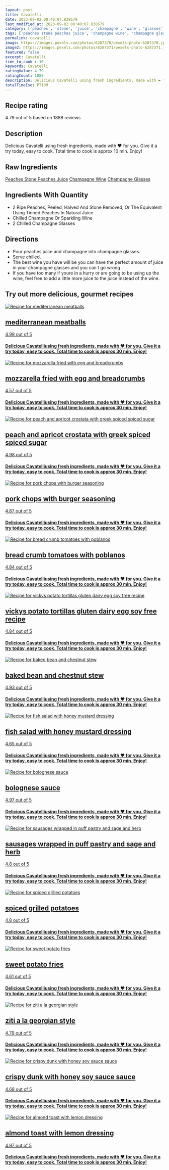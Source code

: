 ```yaml
---
layout: post
title: Cavatelli
date: 2023-09-02 08:40:07.838679
last_modified_at: 2023-09-02 08:40:07.838679
category: ['peaches', 'stone', 'juice', 'champagne', 'wine', 'glasses']
tags: ['peaches stone peaches juice', 'champagne wine', 'champagne glasses']
permalink: cavatelli
image: https://images.pexels.com/photos/6287370/pexels-photo-6287370.jpeg?auto=compress&cs=tinysrgb&h=650&w=940
image2: https://images.pexels.com/photos/6287371/pexels-photo-6287371.jpeg?auto=compress&cs=tinysrgb&h=650&w=940
featured: false
excerpt: Cavatelli
time_to_cook : 10
keywords: Cavatelli
ratingValue: 4.79
ratingCount: 1888
description: Delicious Cavatelli using fresh ingredients, made with ❤️ for you. Give it a try today, easy to cook. Total time to cook is approx 10 min. Enjoy!
totalTimeIso: PT10M
---
```

<h2>Recipe rating</h2>
<span class="fa fa-star checked"></span>
<span class="fa fa-star checked"></span>
<span class="fa fa-star checked"></span>
<span class="fa fa-star checked"></span>
<span class="fa fa-star checked"></span> <span>4.79 out of 5 based on 1888 reviews</span>

<h2>Description</h2>
<div>Delicious Cavatelli using fresh ingredients, made with ❤️ for you. Give it a try today, easy to cook. Total time to cook is approx 10 min. Enjoy!</div>

<h2>Raw Ingredients</h2>
<a href="/tags#peaches stone peaches juice" class="badge badge-info p-2" target="_blank">Peaches Stone Peaches Juice</a> <a href="/tags#champagne wine" class="badge badge-info p-2" target="_blank">Champagne Wine</a> <a href="/tags#champagne glasses" class="badge badge-info p-2" target="_blank">Champagne Glasses</a> 

<h2>Ingredients With Quantity </h2>
<ul><li>2 Ripe Peaches, Peeled, Halved And Stone Removed, Or The Equivalent Using Tinned Peaches In Natural Juice</li><li>Chilled Champagne Or Sparkling Wine</li><li>2 Chilled Champagne Glasses</li></ul>

<h2>Directions</h2>
<ul><li>Pour peaches juice and champagne into champagne glasses. </li><li>Serve chilled. </li><li>The best wine you have will be you can have the perfect amount of juice in your champagne glasses and you can t go wrong</li><li>If you have too many if youre in a hurry or are going to be using up the wine, feel free to add a little more juice to the juice instead of the wine. </li></ul>

<h2>Try out more delicious, gourmet recipes</h2>
<div class="row listrecent"><div class="col-lg-4 col-md-6 mb-30px card-group">
        <div class="card h-100">
        <div class="maxthumb">
          <a href="mediterranean-meatballs" target="_blank">
            <img
            canonical_url="mediterranean-meatballs"
            alt="Recipe for  mediterranean meatballs"
            class="img-fluid lazyimg"
            src="https://images.pexels.com/photos/6287286/pexels-photo-6287286.jpeg?auto=compress&cs=tinysrgb&h=650&w=940">
          </a>
        </div>
        <a class="text-dark" href="mediterranean-meatballs" target="_blank">
        <div class="card-body">
          <h2 class="card-title">
             mediterranean meatballs
          </h2>
          <span class="fa fa-star checked"></span>
        <span class="fa fa-star checked"></span>
        <span class="fa fa-star checked"></span>
        <span class="fa fa-star checked"></span>
        <span class="fa fa-star checked"></span> <span>4.98 out of 5</span>
          <h4 class="card-text">
            <div>Delicious Cavatelliusing fresh ingredients, made with ❤️ for you. Give it a try today, easy to cook. Total time to cook is approx 30 min. Enjoy!</div>
          </h4>
        </div>
        </a>
      </div>
      </div><div class="col-lg-4 col-md-6 mb-30px card-group">
        <div class="card h-100">
        <div class="maxthumb">
          <a href="mozzarella-fried-with-egg-and-breadcrumbs" target="_blank">
            <img
            canonical_url="mozzarella-fried-with-egg-and-breadcrumbs"
            alt="Recipe for  mozzarella fried with egg and breadcrumbs"
            class="img-fluid lazyimg"
            src="https://images.pexels.com/photos/7144974/pexels-photo-7144974.jpeg?auto=compress&cs=tinysrgb&h=650&w=940">
          </a>
        </div>
        <a class="text-dark" href="mozzarella-fried-with-egg-and-breadcrumbs" target="_blank">
        <div class="card-body">
          <h2 class="card-title">
             mozzarella fried with egg and breadcrumbs
          </h2>
          <span class="fa fa-star checked"></span>
        <span class="fa fa-star checked"></span>
        <span class="fa fa-star checked"></span>
        <span class="fa fa-star checked"></span>
        <span class="fa fa-star checked"></span> <span>4.57 out of 5</span>
          <h4 class="card-text">
            <div>Delicious Cavatelliusing fresh ingredients, made with ❤️ for you. Give it a try today, easy to cook. Total time to cook is approx 30 min. Enjoy!</div>
          </h4>
        </div>
        </a>
      </div>
      </div><div class="col-lg-4 col-md-6 mb-30px card-group">
        <div class="card h-100">
        <div class="maxthumb">
          <a href="peach-and-apricot-crostata-with-greek-spiced-spiced-sugar" target="_blank">
            <img
            canonical_url="peach-and-apricot-crostata-with-greek-spiced-spiced-sugar"
            alt="Recipe for  peach and apricot crostata with greek spiced spiced sugar"
            class="img-fluid lazyimg"
            src="https://images.pexels.com/photos/18026518/pexels-photo-18026518.jpeg?auto=compress&cs=tinysrgb&h=650&w=940">
          </a>
        </div>
        <a class="text-dark" href="peach-and-apricot-crostata-with-greek-spiced-spiced-sugar" target="_blank">
        <div class="card-body">
          <h2 class="card-title">
             peach and apricot crostata with greek spiced spiced sugar
          </h2>
          <span class="fa fa-star checked"></span>
        <span class="fa fa-star checked"></span>
        <span class="fa fa-star checked"></span>
        <span class="fa fa-star checked"></span>
        <span class="fa fa-star checked"></span> <span>4.98 out of 5</span>
          <h4 class="card-text">
            <div>Delicious Cavatelliusing fresh ingredients, made with ❤️ for you. Give it a try today, easy to cook. Total time to cook is approx 30 min. Enjoy!</div>
          </h4>
        </div>
        </a>
      </div>
      </div><div class="col-lg-4 col-md-6 mb-30px card-group">
        <div class="card h-100">
        <div class="maxthumb">
          <a href="pork-chops-with-burger-seasoning" target="_blank">
            <img
            canonical_url="pork-chops-with-burger-seasoning"
            alt="Recipe for  pork chops with burger seasoning"
            class="img-fluid lazyimg"
            src="https://images.pexels.com/photos/9800691/pexels-photo-9800691.png?auto=compress&cs=tinysrgb&h=650&w=940">
          </a>
        </div>
        <a class="text-dark" href="pork-chops-with-burger-seasoning" target="_blank">
        <div class="card-body">
          <h2 class="card-title">
             pork chops with burger seasoning
          </h2>
          <span class="fa fa-star checked"></span>
        <span class="fa fa-star checked"></span>
        <span class="fa fa-star checked"></span>
        <span class="fa fa-star checked"></span>
        <span class="fa fa-star checked"></span> <span>4.87 out of 5</span>
          <h4 class="card-text">
            <div>Delicious Cavatelliusing fresh ingredients, made with ❤️ for you. Give it a try today, easy to cook. Total time to cook is approx 30 min. Enjoy!</div>
          </h4>
        </div>
        </a>
      </div>
      </div><div class="col-lg-4 col-md-6 mb-30px card-group">
        <div class="card h-100">
        <div class="maxthumb">
          <a href="bread-crumb-tomatoes-with-poblanos" target="_blank">
            <img
            canonical_url="bread-crumb-tomatoes-with-poblanos"
            alt="Recipe for  bread crumb tomatoes with poblanos"
            class="img-fluid lazyimg"
            src="https://images.pexels.com/photos/17993434/pexels-photo-17993434.jpeg?auto=compress&cs=tinysrgb&h=650&w=940">
          </a>
        </div>
        <a class="text-dark" href="bread-crumb-tomatoes-with-poblanos" target="_blank">
        <div class="card-body">
          <h2 class="card-title">
             bread crumb tomatoes with poblanos
          </h2>
          <span class="fa fa-star checked"></span>
        <span class="fa fa-star checked"></span>
        <span class="fa fa-star checked"></span>
        <span class="fa fa-star checked"></span>
        <span class="fa fa-star checked"></span> <span>4.84 out of 5</span>
          <h4 class="card-text">
            <div>Delicious Cavatelliusing fresh ingredients, made with ❤️ for you. Give it a try today, easy to cook. Total time to cook is approx 30 min. Enjoy!</div>
          </h4>
        </div>
        </a>
      </div>
      </div><div class="col-lg-4 col-md-6 mb-30px card-group">
        <div class="card h-100">
        <div class="maxthumb">
          <a href="vickys-potato-tortillas-gluten-dairy-egg-soy-free-recipe" target="_blank">
            <img
            canonical_url="vickys-potato-tortillas-gluten-dairy-egg-soy-free-recipe"
            alt="Recipe for  vickys potato tortillas gluten dairy egg soy free recipe"
            class="img-fluid lazyimg"
            src="https://images.pexels.com/photos/3008771/pexels-photo-3008771.jpeg?auto=compress&cs=tinysrgb&h=650&w=940">
          </a>
        </div>
        <a class="text-dark" href="vickys-potato-tortillas-gluten-dairy-egg-soy-free-recipe" target="_blank">
        <div class="card-body">
          <h2 class="card-title">
             vickys potato tortillas gluten dairy egg soy free recipe
          </h2>
          <span class="fa fa-star checked"></span>
        <span class="fa fa-star checked"></span>
        <span class="fa fa-star checked"></span>
        <span class="fa fa-star checked"></span>
        <span class="fa fa-star checked"></span> <span>4.84 out of 5</span>
          <h4 class="card-text">
            <div>Delicious Cavatelliusing fresh ingredients, made with ❤️ for you. Give it a try today, easy to cook. Total time to cook is approx 30 min. Enjoy!</div>
          </h4>
        </div>
        </a>
      </div>
      </div><div class="col-lg-4 col-md-6 mb-30px card-group">
        <div class="card h-100">
        <div class="maxthumb">
          <a href="baked-bean-and-chestnut-stew" target="_blank">
            <img
            canonical_url="baked-bean-and-chestnut-stew"
            alt="Recipe for  baked bean and chestnut stew"
            class="img-fluid lazyimg"
            src="https://images.pexels.com/photos/4792402/pexels-photo-4792402.jpeg?auto=compress&cs=tinysrgb&h=650&w=940">
          </a>
        </div>
        <a class="text-dark" href="baked-bean-and-chestnut-stew" target="_blank">
        <div class="card-body">
          <h2 class="card-title">
             baked bean and chestnut stew
          </h2>
          <span class="fa fa-star checked"></span>
        <span class="fa fa-star checked"></span>
        <span class="fa fa-star checked"></span>
        <span class="fa fa-star checked"></span>
        <span class="fa fa-star checked"></span> <span>4.93 out of 5</span>
          <h4 class="card-text">
            <div>Delicious Cavatelliusing fresh ingredients, made with ❤️ for you. Give it a try today, easy to cook. Total time to cook is approx 30 min. Enjoy!</div>
          </h4>
        </div>
        </a>
      </div>
      </div><div class="col-lg-4 col-md-6 mb-30px card-group">
        <div class="card h-100">
        <div class="maxthumb">
          <a href="fish-salad-with-honey-mustard-dressing" target="_blank">
            <img
            canonical_url="fish-salad-with-honey-mustard-dressing"
            alt="Recipe for  fish salad with honey mustard dressing"
            class="img-fluid lazyimg"
            src="https://images.pexels.com/photos/7627414/pexels-photo-7627414.jpeg?auto=compress&cs=tinysrgb&h=650&w=940">
          </a>
        </div>
        <a class="text-dark" href="fish-salad-with-honey-mustard-dressing" target="_blank">
        <div class="card-body">
          <h2 class="card-title">
             fish salad with honey mustard dressing
          </h2>
          <span class="fa fa-star checked"></span>
        <span class="fa fa-star checked"></span>
        <span class="fa fa-star checked"></span>
        <span class="fa fa-star checked"></span>
        <span class="fa fa-star checked"></span> <span>4.65 out of 5</span>
          <h4 class="card-text">
            <div>Delicious Cavatelliusing fresh ingredients, made with ❤️ for you. Give it a try today, easy to cook. Total time to cook is approx 30 min. Enjoy!</div>
          </h4>
        </div>
        </a>
      </div>
      </div><div class="col-lg-4 col-md-6 mb-30px card-group">
        <div class="card h-100">
        <div class="maxthumb">
          <a href="bolognese-sauce" target="_blank">
            <img
            canonical_url="bolognese-sauce"
            alt="Recipe for  bolognese sauce"
            class="img-fluid lazyimg"
            src="https://images.pexels.com/photos/7218637/pexels-photo-7218637.jpeg?auto=compress&cs=tinysrgb&h=650&w=940">
          </a>
        </div>
        <a class="text-dark" href="bolognese-sauce" target="_blank">
        <div class="card-body">
          <h2 class="card-title">
             bolognese sauce
          </h2>
          <span class="fa fa-star checked"></span>
        <span class="fa fa-star checked"></span>
        <span class="fa fa-star checked"></span>
        <span class="fa fa-star checked"></span>
        <span class="fa fa-star checked"></span> <span>4.97 out of 5</span>
          <h4 class="card-text">
            <div>Delicious Cavatelliusing fresh ingredients, made with ❤️ for you. Give it a try today, easy to cook. Total time to cook is approx 30 min. Enjoy!</div>
          </h4>
        </div>
        </a>
      </div>
      </div><div class="col-lg-4 col-md-6 mb-30px card-group">
        <div class="card h-100">
        <div class="maxthumb">
          <a href="sausages-wrapped-in-puff-pastry-and-sage-and-herb" target="_blank">
            <img
            canonical_url="sausages-wrapped-in-puff-pastry-and-sage-and-herb"
            alt="Recipe for  sausages wrapped in puff pastry and sage and herb"
            class="img-fluid lazyimg"
            src="https://images.pexels.com/photos/6469206/pexels-photo-6469206.jpeg?auto=compress&cs=tinysrgb&h=650&w=940">
          </a>
        </div>
        <a class="text-dark" href="sausages-wrapped-in-puff-pastry-and-sage-and-herb" target="_blank">
        <div class="card-body">
          <h2 class="card-title">
             sausages wrapped in puff pastry and sage and herb
          </h2>
          <span class="fa fa-star checked"></span>
        <span class="fa fa-star checked"></span>
        <span class="fa fa-star checked"></span>
        <span class="fa fa-star checked"></span>
        <span class="fa fa-star checked"></span> <span>4.8 out of 5</span>
          <h4 class="card-text">
            <div>Delicious Cavatelliusing fresh ingredients, made with ❤️ for you. Give it a try today, easy to cook. Total time to cook is approx 30 min. Enjoy!</div>
          </h4>
        </div>
        </a>
      </div>
      </div><div class="col-lg-4 col-md-6 mb-30px card-group">
        <div class="card h-100">
        <div class="maxthumb">
          <a href="spiced-grilled-potatoes" target="_blank">
            <img
            canonical_url="spiced-grilled-potatoes"
            alt="Recipe for  spiced grilled potatoes"
            class="img-fluid lazyimg"
            src="https://images.pexels.com/photos/6481616/pexels-photo-6481616.jpeg?auto=compress&cs=tinysrgb&h=650&w=940">
          </a>
        </div>
        <a class="text-dark" href="spiced-grilled-potatoes" target="_blank">
        <div class="card-body">
          <h2 class="card-title">
             spiced grilled potatoes
          </h2>
          <span class="fa fa-star checked"></span>
        <span class="fa fa-star checked"></span>
        <span class="fa fa-star checked"></span>
        <span class="fa fa-star checked"></span>
        <span class="fa fa-star checked"></span> <span>4.8 out of 5</span>
          <h4 class="card-text">
            <div>Delicious Cavatelliusing fresh ingredients, made with ❤️ for you. Give it a try today, easy to cook. Total time to cook is approx 30 min. Enjoy!</div>
          </h4>
        </div>
        </a>
      </div>
      </div><div class="col-lg-4 col-md-6 mb-30px card-group">
        <div class="card h-100">
        <div class="maxthumb">
          <a href="sweet-potato-fries" target="_blank">
            <img
            canonical_url="sweet-potato-fries"
            alt="Recipe for  sweet potato fries"
            class="img-fluid lazyimg"
            src="https://images.pexels.com/photos/1893555/pexels-photo-1893555.jpeg?auto=compress&cs=tinysrgb&h=650&w=940">
          </a>
        </div>
        <a class="text-dark" href="sweet-potato-fries" target="_blank">
        <div class="card-body">
          <h2 class="card-title">
             sweet potato fries
          </h2>
          <span class="fa fa-star checked"></span>
        <span class="fa fa-star checked"></span>
        <span class="fa fa-star checked"></span>
        <span class="fa fa-star checked"></span>
        <span class="fa fa-star checked"></span> <span>4.61 out of 5</span>
          <h4 class="card-text">
            <div>Delicious Cavatelliusing fresh ingredients, made with ❤️ for you. Give it a try today, easy to cook. Total time to cook is approx 30 min. Enjoy!</div>
          </h4>
        </div>
        </a>
      </div>
      </div><div class="col-lg-4 col-md-6 mb-30px card-group">
        <div class="card h-100">
        <div class="maxthumb">
          <a href="ziti-a-la-georgian-style" target="_blank">
            <img
            canonical_url="ziti-a-la-georgian-style"
            alt="Recipe for  ziti a la georgian style"
            class="img-fluid lazyimg"
            src="https://images.pexels.com/photos/17351238/pexels-photo-17351238.jpeg?auto=compress&cs=tinysrgb&h=650&w=940">
          </a>
        </div>
        <a class="text-dark" href="ziti-a-la-georgian-style" target="_blank">
        <div class="card-body">
          <h2 class="card-title">
             ziti a la georgian style
          </h2>
          <span class="fa fa-star checked"></span>
        <span class="fa fa-star checked"></span>
        <span class="fa fa-star checked"></span>
        <span class="fa fa-star checked"></span>
        <span class="fa fa-star checked"></span> <span>4.79 out of 5</span>
          <h4 class="card-text">
            <div>Delicious Cavatelliusing fresh ingredients, made with ❤️ for you. Give it a try today, easy to cook. Total time to cook is approx 30 min. Enjoy!</div>
          </h4>
        </div>
        </a>
      </div>
      </div><div class="col-lg-4 col-md-6 mb-30px card-group">
        <div class="card h-100">
        <div class="maxthumb">
          <a href="crispy-dunk-with-honey-soy-sauce-sauce" target="_blank">
            <img
            canonical_url="crispy-dunk-with-honey-soy-sauce-sauce"
            alt="Recipe for  crispy dunk with honey soy sauce sauce"
            class="img-fluid lazyimg"
            src="https://images.pexels.com/photos/1860195/pexels-photo-1860195.jpeg?auto=compress&cs=tinysrgb&h=650&w=940">
          </a>
        </div>
        <a class="text-dark" href="crispy-dunk-with-honey-soy-sauce-sauce" target="_blank">
        <div class="card-body">
          <h2 class="card-title">
             crispy dunk with honey soy sauce sauce
          </h2>
          <span class="fa fa-star checked"></span>
        <span class="fa fa-star checked"></span>
        <span class="fa fa-star checked"></span>
        <span class="fa fa-star checked"></span>
        <span class="fa fa-star checked"></span> <span>4.68 out of 5</span>
          <h4 class="card-text">
            <div>Delicious Cavatelliusing fresh ingredients, made with ❤️ for you. Give it a try today, easy to cook. Total time to cook is approx 30 min. Enjoy!</div>
          </h4>
        </div>
        </a>
      </div>
      </div><div class="col-lg-4 col-md-6 mb-30px card-group">
        <div class="card h-100">
        <div class="maxthumb">
          <a href="almond-toast-with-lemon-dressing" target="_blank">
            <img
            canonical_url="almond-toast-with-lemon-dressing"
            alt="Recipe for  almond toast with lemon dressing"
            class="img-fluid lazyimg"
            src="https://images.pexels.com/photos/5430755/pexels-photo-5430755.jpeg?auto=compress&cs=tinysrgb&h=650&w=940">
          </a>
        </div>
        <a class="text-dark" href="almond-toast-with-lemon-dressing" target="_blank">
        <div class="card-body">
          <h2 class="card-title">
             almond toast with lemon dressing
          </h2>
          <span class="fa fa-star checked"></span>
        <span class="fa fa-star checked"></span>
        <span class="fa fa-star checked"></span>
        <span class="fa fa-star checked"></span>
        <span class="fa fa-star checked"></span> <span>4.97 out of 5</span>
          <h4 class="card-text">
            <div>Delicious Cavatelliusing fresh ingredients, made with ❤️ for you. Give it a try today, easy to cook. Total time to cook is approx 30 min. Enjoy!</div>
          </h4>
        </div>
        </a>
      </div>
      </div></div>

<style>
.checked {
  color: orange;
}
</style>